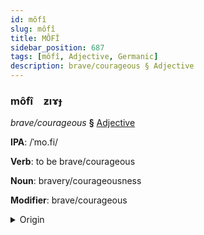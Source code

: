 ```yaml
---
id: môfî
slug: môfî
title: MÔFÎ
sidebar_position: 687
tags: [môfî, Adjective, Germanic]
description: brave/courageous § Adjective
---
```


### môfî&emsp;<span kind="abugida">ƶıɤɟ</span>

*brave/courageous* **§** [Adjective](../../tags/Adjective)

**IPA**: /ˈmo.fi/

**Verb**: to be brave/courageous

**Noun**: bravery/courageousness

**Modifier**: brave/courageous

<details>
    <summary>Origin</summary>
    Danish modig [ˈmoːði]<br/>
    <em>Germanic Language Family</em>
</details>